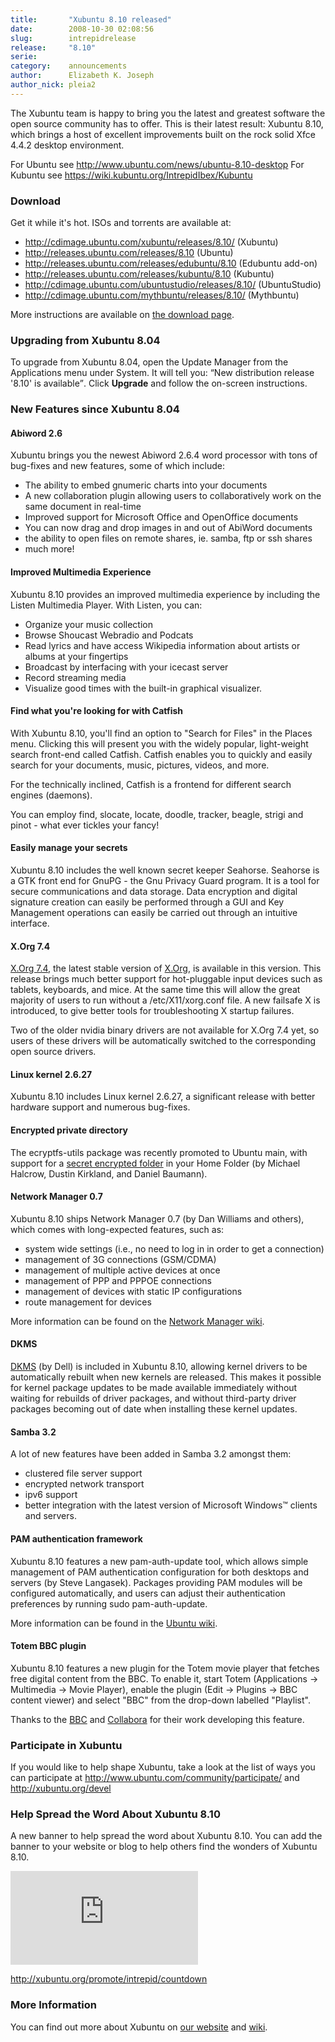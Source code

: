 ```yaml
---
title:       "Xubuntu 8.10 released"
date:        2008-10-30 02:08:56
slug:        intrepidrelease
release:     "8.10"
serie:       
category:    announcements
author:      Elizabeth K. Joseph
author_nick: pleia2
---
```


The Xubuntu team is happy to bring you the latest and greatest software the open source community has to offer. This is their latest result: Xubuntu 8.10, which brings a host of excellent improvements built on the rock solid Xfce 4.4.2 desktop environment.

For Ubuntu see http://www.ubuntu.com/news/ubuntu-8.10-desktop For Kubuntu see https://wiki.kubuntu.org/IntrepidIbex/Kubuntu

### Download

Get it while it's hot. ISOs and torrents are available at:

- http://cdimage.ubuntu.com/xubuntu/releases/8.10/ (Xubuntu)
- http://releases.ubuntu.com/releases/8.10 (Ubuntu)
- http://releases.ubuntu.com/releases/edubuntu/8.10 (Edubuntu add-on)
- http://releases.ubuntu.com/releases/kubuntu/8.10 (Kubuntu)
- http://cdimage.ubuntu.com/ubuntustudio/releases/8.10/ (UbuntuStudio)
- http://cdimage.ubuntu.com/mythbuntu/releases/8.10/ (Mythbuntu)

More instructions are available on [the download page](/get).

### Upgrading from Xubuntu 8.04

To upgrade from Xubuntu 8.04, open the Update Manager from the Applications menu under System. It will tell you: <q>New distribution release '8.10' is available</q>. Click **Upgrade** and follow the on-screen instructions.

### New Features since Xubuntu 8.04

#### Abiword 2.6

Xubuntu brings you the newest Abiword 2.6.4 word processor with tons of bug-fixes and new features, some of which include:

- The ability to embed gnumeric charts into your documents
- A new collaboration plugin allowing users to collaboratively work on the same document in real-time
- Improved support for Microsoft Office and OpenOffice documents
- You can now drag and drop images in and out of AbiWord documents
- the ability to open files on remote shares, ie. samba, ftp or ssh shares
- much more!

#### Improved Multimedia Experience

Xubuntu 8.10 provides an improved multimedia experience by including the Listen Multimedia Player. With Listen, you can:

- Organize your music collection
- Browse Shoucast Webradio and Podcats
- Read lyrics and have access Wikipedia information about artists or albums at your fingertips
- Broadcast by interfacing with your icecast server
- Record streaming media
- Visualize good times with the built-in graphical visualizer.

#### Find what you're looking for with Catfish

With Xubuntu 8.10, you'll find an option to "Search for Files" in the Places menu. Clicking this will present you with the widely popular, light-weight search front-end called Catfish. Catfish enables you to quickly and easily search for your documents, music, pictures, videos, and more.

For the technically inclined, Catfish is a frontend for different search engines (daemons).

You can employ find, slocate, locate, doodle, tracker, beagle, strigi and pinot - what ever tickles your fancy!

#### Easily manage your secrets

Xubuntu 8.10 includes the well known secret keeper Seahorse. Seahorse is a GTK front end for GnuPG - the Gnu Privacy Guard program. It is a tool for secure communications and data storage. Data encryption and digital signature creation can easily be performed through a GUI and Key Management operations can easily be carried out through an intuitive interface.

#### X.Org 7.4

[X.Org 7.4](http://www.x.org/wiki/Releases/7.4), the latest stable version of [X.Org](http://www.x.org/wiki/), is available in this version. This release brings much better support for hot-pluggable input devices such as tablets, keyboards, and mice. At the same time this will allow the great majority of users to run without a /etc/X11/xorg.conf file. A new failsafe X is introduced, to give better tools for troubleshooting X startup failures.

Two of the older nvidia binary drivers are not available for X.Org 7.4 yet, so users of these drivers will be automatically switched to the corresponding open source drivers.

#### Linux kernel 2.6.27

Xubuntu 8.10 includes Linux kernel 2.6.27, a significant release with better hardware support and numerous bug-fixes.

#### Encrypted private directory

The ecryptfs-utils package was recently promoted to Ubuntu main, with support for a [secret encrypted folder](https://wiki.ubuntu.com/EncryptedPrivateDirectory) in your Home Folder (by Michael Halcrow, Dustin Kirkland, and Daniel Baumann).

#### Network Manager 0.7

Xubuntu 8.10 ships Network Manager 0.7 (by Dan Williams and others), which comes with long-expected features, such as:

- system wide settings (i.e., no need to log in in order to get a connection)
- management of 3G connections (GSM/CDMA)
- management of multiple active devices at once
- management of PPP and PPPOE connections
- management of devices with static IP configurations
- route management for devices

More information can be found on the [Network Manager wiki](http://live.gnome.org/NetworkManager).

#### DKMS

[DKMS](http://linux.dell.com/dkms) (by Dell) is included in Xubuntu 8.10, allowing kernel drivers to be automatically rebuilt when new kernels are released. This makes it possible for kernel package updates to be made available immediately without waiting for rebuilds of driver packages, and without third-party driver packages becoming out of date when installing these kernel updates.

#### Samba 3.2

A lot of new features have been added in Samba 3.2 amongst them:

- clustered file server support
- encrypted network transport
- ipv6 support
- better integration with the latest version of Microsoft Windows™ clients and servers.

#### PAM authentication framework

Xubuntu 8.10 features a new pam-auth-update tool, which allows simple management of PAM authentication configuration for both desktops and servers (by Steve Langasek). Packages providing PAM modules will be configured automatically, and users can adjust their authentication preferences by running sudo pam-auth-update.

More information can be found in the [Ubuntu wiki](https://wiki.ubuntu.com/PAMConfigFrameworkSpec).

#### Totem BBC plugin

Xubuntu 8.10 features a new plugin for the Totem movie player that fetches free digital content from the BBC. To enable it, start Totem (Applications -&gt; Multimedia -&gt; Movie Player), enable the plugin (Edit -&gt; Plugins -&gt; BBC content viewer) and select "BBC" from the drop-down labelled "Playlist".

Thanks to the [BBC](http://www.bbc.co.uk/) and [Collabora](http://www.collabora.co.uk/) for their work developing this feature.

### Participate in Xubuntu

If you would like to help shape Xubuntu, take a look at the list of ways you can participate at http://www.ubuntu.com/community/participate/ and http://xubuntu.org/devel

### Help Spread the Word About Xubuntu 8.10

A new banner to help spread the word about Xubuntu 8.10. You can add the banner to your website or blog to help others find the wonders of Xubuntu 8.10.

[![Countdown to Xubuntu (xubuntu.org) 8.10, by Pasi Lallinaho](http://xubuntu.org/xubuntu-static/intrepid-countdown/index.php)](http://xubuntu.org "Learn more about Xubuntu...")

http://xubuntu.org/promote/intrepid/countdown

### More Information

You can find out more about Xubuntu on [our website](http://www.xubuntu.org/) and [wiki](http://wiki.ubuntu.com/Xubuntu).
